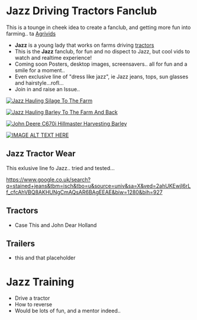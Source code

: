 # Jazz Driving Tractors Fanclub

This is a tounge in cheek idea to create a fanclub, and getting more 
fun into farming.. ta [Agrivids](https://www.youtube.com/user/AgriVidsProductions)

- **Jazz** is a young lady that works on farms driving [tractors](/tractors)
- This is the **Jazz** fanclub, for fun and no dispect to Jazz, but cool vids to watch and realtime experience!
- Coming soon Posters, desktop images, screensavers.. all for fun and a smile for a moment..
- Even exclusive line of "dress like jazz", ie Jazz jeans, tops, sun glasses and hairstyle...rofl...
- Join in and raise an Issue.. 


[![Jazz Hauling Silage To The Farm](https://img.youtube.com/vi/CwgJot1DSCg/0.jpg)](https://www.youtube.com/watch?v=CwgJot1DSCg)

[![Jazz Hauling Barley To The Farm And Back](https://img.youtube.com/vi/l0BggXqyqAI/0.jpg)](https://www.youtube.com/watch?v=l0BggXqyqAI)

[![John Deere C670i Hillmaster Harvesting Barley](https://img.youtube.com/vi/ff7K5T8lfTg/0.jpg)](https://www.youtube.com/watch?v=ff7K5T8lfTg)


[![IMAGE ALT TEXT HERE](https://img.youtube.com/vi/qv0D_lk7950/0.jpg)](https://www.youtube.com/watch?v=qv0D_lk7950)



## Jazz Tractor Wear

This exlusive line fo Jazz.. tried and tested...

https://www.google.co.uk/search?q=stained+jeans&tbm=isch&tbo=u&source=univ&sa=X&ved=2ahUKEwjI6rLf_cfcAhVBQ8AKHUNgCmAQsAR6BAgEEAE&biw=1280&bih=927


## Tractors
 - Case This and John Dear Holland

## Trailers
 - this and that placeholder
 
 
 # Jazz Training
 - Drive a tractor
 - How to reverse
 - Would be lots of fun, and a mentor indeed.. 
 
 
